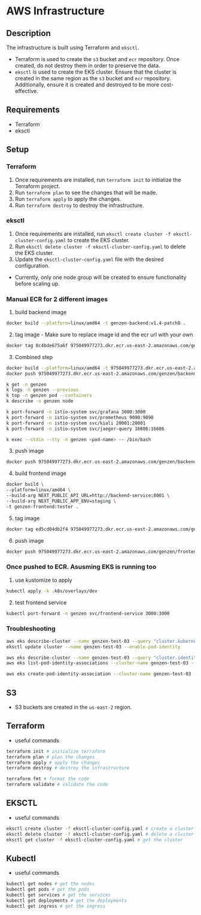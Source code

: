 # AWS Infrastructure

## Description
The infrastructure is built using Terraform and `eksctl`.
* Terraform is used to create the `s3` bucket and `ecr` repository. Once created, do not destroy them in order to preserve the data.
* `eksctl` is used to create the EKS cluster. Ensure that the cluster is created in the same region as the `s3` bucket and `ecr` repository. Additionally, ensure it is created and destroyed to be more cost-effective.

## Requirements
* Terraform
* eksctl

## Setup
### Terraform
1. Once requirements are installed, run `terraform init` to initialize the Terraform project.
2. Run `terraform plan` to see the changes that will be made.
3. Run `terraform apply` to apply the changes.
4. Run `terraform destroy` to destroy the infrastructure.

### eksctl
1. Once requirements are installed, run `eksctl create cluster -f eksctl-cluster-config.yaml` to create the EKS cluster.
2. Run `eksctl delete cluster -f eksctl-cluster-config.yaml` to delete the EKS cluster.
3. Update the `eksctl-cluster-config.yaml` file with the desired configuration.
  * Currently, only one node group will be created to ensure functionality before scaling up.


### Manual ECR for 2 different images
1. build backend image
```bash
docker build --platform=linux/amd64 -t genzen-backend:v1.4-patch8 .
```
2. tag image - Make sure to replace image id and the ecr url with your own
```bash
docker tag 0c4bde675a6f 975049977273.dkr.ecr.us-east-2.amazonaws.com/genzen/backend:v1.4-patch8
```
3. Combined step
```bash
docker build --platform=linux/amd64 -t 975049977273.dkr.ecr.us-east-2.amazonaws.com/genzen/backend:v1.5-patch4 . && \
docker push 975049977273.dkr.ecr.us-east-2.amazonaws.com/genzen/backend:v1.5-patch4
```

```bash
k get -n genzen
k logs -n genzen --previous
k top -n genzen pod --containers
k describe -n genzen node

k port-forward -n istio-system svc/grafana 3000:3000
k port-forward -n istio-system svc/prometheus 9090:9090
k port-forward -n istio-system svc/kiali 20001:20001
k port-forward -n istio-system svc/jaeger-query 16686:16686

k exec --stdin --tty -n genzen <pod-name> -- /bin/bash
```






3. push image
```bash
docker push 975049977273.dkr.ecr.us-east-2.amazonaws.com/genzen/backend:v1.4-patch9.1
```
4. build frontend image
```bash
docker build \
--platform=linux/amd64 \
--build-arg NEXT_PUBLIC_API_URL=http://backend-service:8001 \
--build-arg NEXT_PUBLIC_APP_ENV=staging \
-t genzen-frontend:tester . 
```
5. tag image
```bash
docker tag ed5cd04db2f4 975049977273.dkr.ecr.us-east-2.amazonaws.com/genzen/frontend:v1.4
```
6. push image
```bash
docker push 975049977273.dkr.ecr.us-east-2.amazonaws.com/genzen/frontend:v1.4
```

### Once pushed to ECR. Asusming EKS is running too
1. use kustomize to apply
```bash
kubectl apply -k .k8s/overlays/dev
```
2. test frontend service
```bash
kubectl port-forward -n genzen svc/frontend-service 3000:3000
```

### Troubleshooting
```bash
aws eks describe-cluster --name genzen-test-03 --query "cluster.kubernetesNetworkConfig.podIdentityEnabled"
eksctl update cluster --name genzen-test-03 --enable-pod-identity

aws eks describe-cluster --name genzen-test-03 --query "cluster.identity"
aws eks list-pod-identity-associations --cluster-name genzen-test-03 --namespace genzen

aws eks create-pod-identity-association --cluster-name genzen-test-03 --role-arn arn:aws:iam::975049977273:role/eks-s3-role --namespace genzen --service-account default

```


## S3
* S3 buckets are created in the `us-east-2` region.

## Terraform
* useful commands
```bash
terraform init # initialize terraform
terraform plan # plan the changes
terraform apply # apply the changes
terraform destroy # destroy the infrastructure

terraform fmt # format the code
terraform validate # validate the code
```

## EKSCTL
* useful commands
```bash
eksctl create cluster -f eksctl-cluster-config.yaml # create a cluster
eksctl delete cluster -f eksctl-cluster-config.yaml # delete a cluster
eksctl get cluster -f eksctl-cluster-config.yaml # get the cluster
```

## Kubectl
* useful commands
```bash
kubectl get nodes # get the nodes
kubectl get pods # get the pods
kubectl get services # get the services
kubectl get deployments # get the deployments
kubectl get ingress # get the ingress